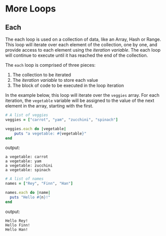 # More Loops

## Each
The each loop is used on a collection of data, like an Array, Hash or Range. This loop will iterate over each element of the collection, one by one, and provide access to each element using the _iteration variable_. The each loop will continue to execute until it has reached the end of the collection.

The `each` loop is comprised of three pieces:
1. The collection to be iterated
2. The _iteration variable_ to store each value
3. The block of code to be executed in the loop iteration

In the example below, this loop will iterate over the `veggies` array. For each iteration, the `vegetable` variable will be assigned to the value of the next element in the array, starting with the first.

```ruby
# A list of veggies
veggies = ["carrot", "yam", "zucchini", "spinach"]

veggies.each do |vegetable|
	puts "a vegetable: #{vegetable}"
end
```
output:
```
a vegetable: carrot
a vegetable: yam
a vegetable: zucchini
a vegetable: spinach
```

```ruby
# A list of names
names = ["Rey", "Finn", "Han"]

names.each do |name|
  puts "Hello #{n}!"
end
```
output:
```
Hello Rey!
Hello Finn!
Hello Han!
```